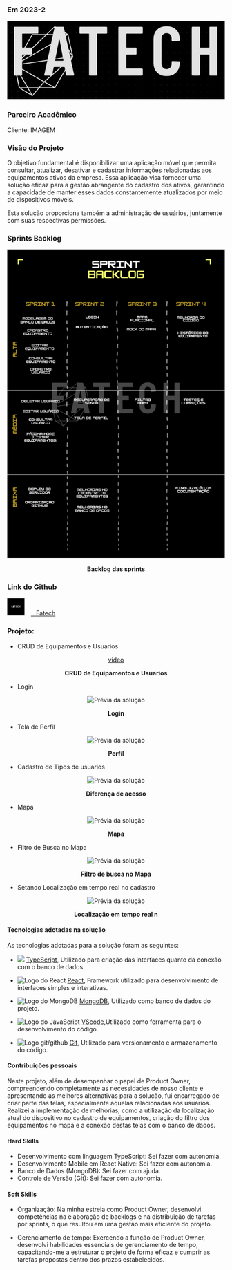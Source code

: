 ### Em 2023-2
![Logo do projeto](/img/logo.jpeg)

### Parceiro Acadêmico

Cliente: IMAGEM

### Visão do Projeto

O objetivo fundamental é disponibilizar uma aplicação móvel que permita consultar, atualizar, desativar e cadastrar informações relacionadas aos equipamentos ativos da empresa. Essa aplicação visa fornecer uma solução eficaz para a gestão abrangente do cadastro dos ativos, garantindo a capacidade de manter esses dados constantemente atualizados por meio de dispositivos móveis.

Esta solução proporciona também a administração de usuários, juntamente com suas respectivas permissões.

### Sprints Backlog

<p align="center">
	<img src="/img/backLog5.png" alt="Backlog das sprints">
	<p align="center"><strong>Backlog das sprints</strong></p>
</p>


### Link do Github
<a href="https://github.com/4-Fatech/API5Semestre" target="_blank"><img src="/img/logoGit.png" alt="Logo do Github" width="40" style="margin: 0px 15px 0px 0px;" /><span>&nbsp;&nbsp;&nbsp;</span><span>Fatech</span></a>

### Projeto:

* CRUD de Equipamentos e Usuarios
<p align="center">
	  <a href="https://www.youtube.com/watch?v=7IwTFC6wEow" target="_blank">video</a>
	<p align="center"><strong>CRUD de Equipamentos e Usuarios</strong></p>
</p>

* Login
<p align="center">
	<img src="https://github.com/dsslleagion/PortifolioADS-Dionisio-Samuel/assets/88494278/78205bb6-7c09-4513-bc64-bd99d83bc205"  alt="Prévia da solução">
	<p align="center"><strong>Login</strong></p>
</p>

* Tela de Perfil
<p align="center">
	<img src="https://github.com/dsslleagion/PortifolioADS-Dionisio-Samuel/assets/88494278/2ff41e74-1f4f-47e4-940d-d5dcd3ccb692"  alt="Prévia da solução">
	<p align="center"><strong>Perfil</strong></p>
</p>

* Cadastro de Tipos de usuarios
<p align="center">
	<img  src="https://github.com/dsslleagion/PortifolioADS-Dionisio-Samuel/assets/88494278/f96c2b50-5f6c-4c10-ac43-475b70624221" alt="Prévia da solução">
	<p align="center"><strong>Diferença de acesso</strong></p>
</p>

* Mapa
<p align="center">
	<img  src="https://github.com/dsslleagion/PortifolioADS-Dionisio-Samuel/assets/88494278/92d52cad-1ae5-4b5f-8831-1ad6b466bf9d" alt="Prévia da solução">
	<p align="center"><strong>Mapa</strong></p>
</p>

* Filtro de Busca no Mapa
<p align="center">
	<img   src="https://github.com/dsslleagion/PortifolioADS-Dionisio-Samuel/assets/88494278/1d7c3f5b-5d80-4ad9-a31e-448a33e1d55f" alt="Prévia da solução">
	<p align="center"><strong>Filtro de busca no Mapa</strong></p>
</p>

* Setando Localização em tempo real no cadastro
<p align="center">
	<img    src="https://github.com/dsslleagion/PortifolioADS-Dionisio-Samuel/assets/88494278/498f2b07-95f6-47b6-9f44-b8425f2b7871" alt="Prévia da solução">
	<p align="center"><strong>Localização em tempo real n</strong></p>
</p>


#### Tecnologias adotadas na solução

As tecnologias adotadas para a solução foram as seguintes:  
* <img src="https://cdn.jsdelivr.net/gh/devicons/devicon/icons/typescript/typescript-original.svg" width="200" /> [TypeScript](https://www.typescriptlang.org/), Utilizado para criação das interfaces quanto da conexão com o banco de dados.
* <img src="https://cdn.jsdelivr.net/gh/devicons/devicon/icons/react/react-original.svg" alt="Logo do React" width="200" /> [React](https://react.dev/), Framework utilizado para desenvolvimento de interfaces simples e interativas.
* <img src="https://camo.githubusercontent.com/a1ef4331694eb076ce159cf4c7c3fe2c19b91a19d718ddf25176fd2a3f1c6b02/68747470733a2f2f736b696c6c69636f6e732e6465762f69636f6e733f693d6d6f6e676f" alt="Logo do MongoDB" width="200" /> [MongoDB](https://www.mongodb.com/pt-br), Utilizado como banco de dados do projeto.

* <img src="https://cdn.jsdelivr.net/gh/devicons/devicon/icons/vscode/vscode-original.svg" alt="Logo do JavaScript" width="200" /> [VScode](https://code.visualstudio.com/),Utilizado como ferramenta para o desenvolvimento do código.
* <img src="https://skillicons.dev/icons?i=git,github" alt="Logo git/github" width="200" /> [Git](https://git-scm.com/doc), Utilizado para versionamento e armazenamento do código.


#### Contribuições pessoais

Neste projeto, além de desempenhar o papel de Product Owner, compreendendo completamente as necessidades de nosso cliente e apresentando as melhores alternativas para a solução, fui encarregado de criar parte das telas, especialmente aquelas relacionadas aos usuários. Realizei a implementação de melhorias, como a utilização da localização atual do dispositivo no cadastro de equipamentos, criação do filtro dos equipamentos no mapa e a conexão destas telas com o banco de dados.


#### Hard Skills

* Desenvolvimento com linguagem TypeScript: Sei fazer com autonomia.
* Desenvolvimento Mobile em React Native: Sei fazer com autonomia.
* Banco de Dados (MongoDB): Sei fazer com ajuda.
* Controle de Versão (Git): Sei fazer com autonomia.

#### Soft Skills  


* Organização: Na minha estreia como Product Owner, desenvolvi competências na elaboração de backlogs e na distribuição de tarefas por sprints, o que resultou em uma gestão mais eficiente do projeto.

* Gerenciamento de tempo: Exercendo a função de Product Owner, desenvolvi habilidades essenciais de gerenciamento de tempo, capacitando-me a estruturar o projeto de forma eficaz e cumprir as tarefas propostas dentro dos prazos estabelecidos.


##